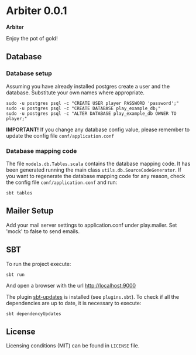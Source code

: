 # Arbiter 0.0.1

**Arbiter**

Enjoy the pot of gold!

## Database

### Database setup
Assuming you have already installed postgres create a user and the database. Substitute your own names where
appropriate.

    sudo -u postgres psql -c "CREATE USER player PASSWORD 'password';"
    sudo -u postgres psql -c "CREATE DATABASE play_example_db;"
    sudo -u postgres psql -c "ALTER DATABASE play_example_db OWNER TO player;"

**IMPORTANT!** If you change any database config value, please remember to update the config file
`conf/application.conf`


### Database mapping code
The file `models.db.Tables.scala` contains the database mapping code. It has been generated running the main class
`utils.db.SourceCodeGenerator`. If you want to regenerate the database mapping code for any reason, check the
config file `conf/application.conf` and run:

    sbt tables

## Mailer Setup
Add your mail server settings to application.conf under play.mailer. Set 'mock' to false to send emails.

## SBT

To run the project execute:

    sbt run

And open a browser with the url [http://localhost:9000](http://localhost:9000)

The plugin [sbt-updates](https://github.com/rtimush/sbt-updates) is installed (see `plugins.sbt`). To check
if all the dependencies are up to date, it is necessary to execute:

    sbt dependencyUpdates

## License
Licensing conditions (MIT) can be found in `LICENSE` file.
